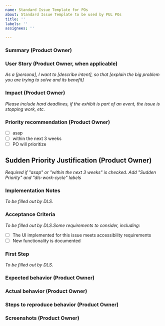 ```yaml
---
name: Standard Issue Template for POs
about: Standard Issue Template to be used by PUL POs
title: ''
labels: ''
assignees: ''

---
```


### Summary (Product Owner)

### User Story (Product Owner, when applicable)
_As a [persona], I want to [describe intent], so that [explain the big problem you are trying to solve and its benefit]_

### Impact (Product Owner)
_Please include hard deadlines, if the exhibit is part of an event, the issue is stopping work, etc._

### Priority recommendation (Product Owner)

- [ ] asap
- [ ] within the next 3 weeks
- [ ] PO will prioritize

## Sudden Priority Justification (Product Owner)
_Required if "asap" or "within the next 3 weeks" is checked. Add "Sudden Priority" and "dls-work-cycle" labels_

### Implementation Notes
_To be filled out by DLS._

### Acceptance Criteria
_To be filled out by DLS.Some requirements to consider, including:_

- [ ] The UI implemented for this issue meets accessibility requirements
- [ ] New functionality is documented

### First Step
_To be filled out by DLS._

### Expected behavior (Product Owner)

### Actual behavior (Product Owner)

### Steps to reproduce behavior (Product Owner)

### Screenshots (Product Owner)
